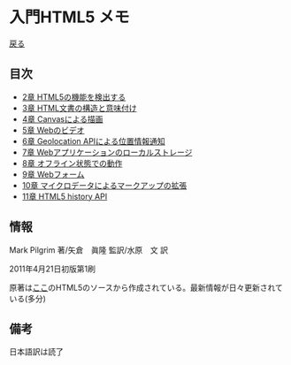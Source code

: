 # 入門HTML5 メモ
[戻る](../index.html)

## 目次
+ [2章 HTML5の機能を検出する](c2.html)
+ [3章 HTML文書の構造と意味付け](c3.html)
+ [4章 Canvasによる描画](c4.html)
+ [5章 Webのビデオ](c5.html)
+ [6章 Geolocation APIによる位置情報通知](c6.html)
+ [7章 Webアプリケーションのローカルストレージ](c7.html)
+ [8章 オフライン状態での動作](c8.html)
+ [9章 Webフォーム](c9.html)
+ [10章 マイクロデータによるマークアップの拡張](c10.html)
+ [11章 HTML5 history API](c11.html)

## 情報
Mark Pilgrim 著/矢倉　眞隆 監訳/水原　文 訳

2011年4月21日初版第1刷

原著は[ここ](http://diveintohtml5.org/)のHTML5のソースから作成されている。最新情報が日々更新されている(多分)

## 備考
日本語訳は読了
